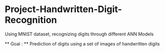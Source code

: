 # Project-Handwritten-Digit-Recognition
Using MNIST dataset, recognizing digits through different ANN Models

** Goal : ** Prediction of digits using a set of images of handwritten digits 
